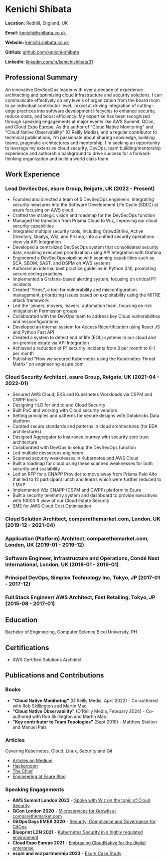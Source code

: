 # Kenichi Shibata

**Location:** Redhill, England, UK 

**Email:** [kenichi@shibata.co.uk](mailto:kenichi@shibata.co.uk)

**Website:** [kenichi.shibata.co.uk](http://kenichi.shibata.co.uk)

**GitHub:** [github.com/kenichi-shibata](https://github.com/kenichi-shibata)

**LinkedIn:** [linkedin.com/in/kenichishibata31](https://www.linkedin.com/in/kenichishibata31)

## Professional Summary

An innovative DevSecOps leader with over a decade of experience architecting and optimizing cloud infrastructure and security solutions. I can communicate effectively on any levels of organization from the board room to an individual contributor level. I excel at driving integration of cutting-edge practices into software development lifecycles to enhance security, reduce costs, and boost efficiency. My expertise has been recognized through speaking engagements at major events like AWS Summit, QCon, and Cloud Expo Europe. As the author of "Cloud Native Monitoring" and "Cloud Native Observability" (O'Reilly Media), and a regular contributor to technical publications, I'm passionate about sharing knowledge, building teams, pragmatic architectures and mentorship. I'm seeking an opportunity to leverage my extensive cloud security, DevOps, team building/mentorship experience and authorship background to drive success for a forward-thinking organization and build a world class team.

## Work Experience

### Lead DevSecOps, esure Group, Reigate, UK (2022 - Present)

- Founded and directed a team of 5 DevSecOps engineers, integrating security measures into the Software Development Life Cycle (SDLC) at esure focusing on AWS cloud
- Crafted the strategic vision and roadmap for the DevSecOps function
- Managed the transition from Prisma Cloud to Wiz, improving our cloud security capabilities
- Integrated multiple security tools, including CrowdStrike, Active Directory, Qualys, Wiz, and Prisma, into a unified security operations view via API Integration
- Developed a centralized DevSecOps system that consolidated security data, enabling executive prioritization using API Integration with Grafana
- Engineered a DevSecOps pipeline with scanning capabilities such as SCA, SBOM, SAST, and DSPM on AWS systems
- Authored an internal best practice guideline in Python 3.10, promoting secure coding practices
- Implemented a Grafana-based alerting system, focusing on critical P1 incidents
- Created 'Yikes!', a tool for vulnerability and misconfiguration management, prioritizing issues based on exploitability using the MITRE attack framework
- Led the 'joiners, movers, leavers' automation team, focusing on risk mitigation in Permission groups
- Collaborated with the DevOps team to address key Cloud vulnerabilities and misconfigurations
- Developed an internal system for Access Recertification using React JS and Python Fast API
- Created a system to detect end of life (EOL) systems in our cloud and on-premise estate via API Integration
- Achieved a reduction of P1 security incidents from 3 per month to 0-1 per month
- Published "How we secured Kubernetes using the Kubernetes Threat Matrix" on engineering-esure.com

### Cloud Security Architect, esure Group, Reigate, UK (2021-04 - 2022-01)

- Secured AWS Cloud, EKS and Kubernetes Workloads via CSPM and CWPP tools
- Designing HLD for end to end Cloud Security
- Built PoC and working with Cloud security vendors
- Setting principles and patterns for secure designs with Databricks Data platform
- Curated secure standards and patterns in cloud architectures (for EDA architectures)
- Designed Aggregator to Insurance journey with security zero trust architecture
- Collaborated with DevOps to setup the DevSecOps function
- Led multiple devsecops engineers
- Scanned security weaknesses in Kubernetes and AWS Cloud
- Built a roadmap for cloud using these scanned weaknesses for both security and scalability
- Led an RFP for a CNAPP Provider to move away from Prisma Palo Alto that led to 12 participant lunch and learns which were further reduced to 1 MVP
- Implemented Wiz CNAPP (CSPM and CWPP) platform in Esure
- Built a security telemetry system and dashboard to provide executives with 10000 ft view of our Cloud Estate Security
- SME for AWS Cloud Cost Optimisation

### Cloud Solution Architect, comparethemarket.com, London, UK (2019-12 - 2021-04)


### Application (Platform) Architect, comparethemarket.com, London, UK (2019-01 - 2019-12)


### Software Engineer, Infrastructure and Operations, Condé Nast International, London, UK (2018-01 - 2019-01)


### Principal DevOps, Simplex Technology Inc, Tokyo, JP (2017-01 - 2017-12)


### Full Stack Engineer/ AWS Architect, Fast Retailing, Tokyo, JP (2015-08 - 2017-01)



## Education

Bachelor of Engineering, Computer Science
Bicol University, PH

## Certifications

- AWS Certified Solutions Architect

## Publications and Contributions

### Books
- **"Cloud Native Monitoring"** (O'Reilly Media, April 2022) - Co-authored with Rob Skillington and Martin Mao
- **"Cloud Native Observability"** (O'Reilly Media, February 2024) - Co-authored with Rob Skillington and Martin Mao
- **"Key contributor to Team Topologies"** (Sept 2019) - Matthew Skelton and Manuel Pais

### Articles
Covering Kubernetes, Cloud, Linux, Security and Git

- [Articles on Medium](https://kenichishibata.medium.com)
- [Hackernoon](https://hackernoon.com/u/kenichishibata)
- [The Chief](http://thechief.io/c/kenichishibata/)
- [Engineering at Esure Blog](https://www.engineering-esure.com/post/how-we-secured-kubernetes-using-the-kubernetes-threat-matrix)

### Speaking Engagements

- **AWS Summit London 2023** - [Spoke with Wiz on the topic of Cloud Security](https://www.linkedin.com/posts/kenichishibata31_aws-london-activity-7065306289945341952-0aPt)
- **QCon London 2020** - [Microservices for Growth at comparethemarket.com](https://archive.qconlondon.com/london2020/presentation/microservices-growth-compare-market)
- **GitOps Days EMEA 2020** - [Security, Compliance and Governance for GitOps](https://www.youtube.com/watch?v=zYnnThcFQhI)
- **Blueprint LDN 2021** - [Kubernetes Security in a highly regulated environment](https://www.youtube.com/watch?v=HPqgJf6Y3Yg)
- **Cloud Expo Europe 2021** - [Embracing CloudNative for the digital enterprise](https://www.mohaghighi.com/blog/devops-live-2021)
- **esure and wiz partnership 2023** - [Esure Case Study](https://www.wiz.io/customers/esure)

